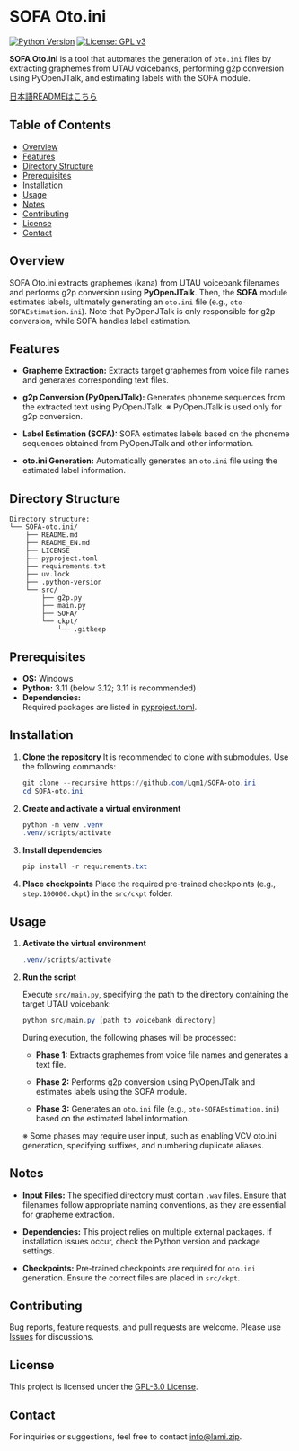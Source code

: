 # SOFA Oto.ini

[![Python Version](https://img.shields.io/badge/python-3.11-blue.svg)](https://www.python.org/downloads/release/python-3111/)
[![License: GPL v3](https://img.shields.io/badge/License-GPLv3-blue.svg)](https://www.gnu.org/licenses/gpl-3.0)

**SOFA Oto.ini** is a tool that automates the generation of `oto.ini` files by extracting graphemes from UTAU voicebanks, performing g2p conversion using PyOpenJTalk, and estimating labels with the SOFA module.

[日本語READMEはこちら](README.md)

## Table of Contents

- [Overview](#overview)
- [Features](#features)
- [Directory Structure](#directory-structure)
- [Prerequisites](#prerequisites)
- [Installation](#installation)
- [Usage](#usage)
- [Notes](#notes)
- [Contributing](#contributing)
- [License](#license)
- [Contact](#contact)

## Overview

SOFA Oto.ini extracts graphemes (kana) from UTAU voicebank filenames and performs g2p conversion using **PyOpenJTalk**. Then, the **SOFA** module estimates labels, ultimately generating an `oto.ini` file (e.g., `oto-SOFAEstimation.ini`). Note that PyOpenJTalk is only responsible for g2p conversion, while SOFA handles label estimation.

## Features

- **Grapheme Extraction:**
  Extracts target graphemes from voice file names and generates corresponding text files.

- **g2p Conversion (PyOpenJTalk):**
  Generates phoneme sequences from the extracted text using PyOpenJTalk.
  ※ PyOpenJTalk is used only for g2p conversion.

- **Label Estimation (SOFA):**
  SOFA estimates labels based on the phoneme sequences obtained from PyOpenJTalk and other information.

- **oto.ini Generation:**
  Automatically generates an `oto.ini` file using the estimated label information.

## Directory Structure

```
Directory structure:
└── SOFA-oto.ini/
    ├── README.md
    ├── README_EN.md
    ├── LICENSE
    ├── pyproject.toml
    ├── requirements.txt
    ├── uv.lock
    ├── .python-version
    └── src/
        ├── g2p.py
        ├── main.py
        ├── SOFA/
        └── ckpt/
            └── .gitkeep
```

## Prerequisites

- **OS:** Windows  
- **Python:** 3.11 (below 3.12; 3.11 is recommended)  
- **Dependencies:**  
  Required packages are listed in [pyproject.toml](pyproject.toml).

## Installation

1. **Clone the repository**
   It is recommended to clone with submodules. Use the following commands:

   ```powershell
   git clone --recursive https://github.com/Lqm1/SOFA-oto.ini
   cd SOFA-oto.ini
   ```

2. **Create and activate a virtual environment**

   ```powershell
   python -m venv .venv
   .venv/scripts/activate
   ```

3. **Install dependencies**

   ```powershell
   pip install -r requirements.txt
   ```

4. **Place checkpoints**
   Place the required pre-trained checkpoints (e.g., `step.100000.ckpt`) in the `src/ckpt` folder.

## Usage

1. **Activate the virtual environment**

   ```powershell
   .venv/scripts/activate
   ```

2. **Run the script**

   Execute `src/main.py`, specifying the path to the directory containing the target UTAU voicebank:

   ```powershell
   python src/main.py [path to voicebank directory]
   ```

   During execution, the following phases will be processed:

   - **Phase 1:**
     Extracts graphemes from voice file names and generates a text file.

   - **Phase 2:**
     Performs g2p conversion using PyOpenJTalk and estimates labels using the SOFA module.

   - **Phase 3:**
     Generates an `oto.ini` file (e.g., `oto-SOFAEstimation.ini`) based on the estimated label information.

   ※ Some phases may require user input, such as enabling VCV oto.ini generation, specifying suffixes, and numbering duplicate aliases.

## Notes

- **Input Files:**
  The specified directory must contain `.wav` files. Ensure that filenames follow appropriate naming conventions, as they are essential for grapheme extraction.

- **Dependencies:**
  This project relies on multiple external packages. If installation issues occur, check the Python version and package settings.

- **Checkpoints:**
  Pre-trained checkpoints are required for `oto.ini` generation. Ensure the correct files are placed in `src/ckpt`.

## Contributing

Bug reports, feature requests, and pull requests are welcome. Please use [Issues](https://github.com/Lqm1/SOFA-oto.ini/issues) for discussions.

## License

This project is licensed under the [GPL-3.0 License](https://www.gnu.org/licenses/gpl-3.0).

## Contact

For inquiries or suggestions, feel free to contact [info@lami.zip](mailto:info@lami.zip).

